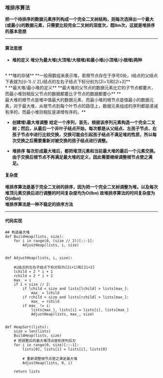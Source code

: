 ### 堆排序算法
**把一个待排序的数据元素序列构成一个完全二叉树结构，则每次选择出一个最大(或最小)的数据元素，只需要比较完全二叉树的深度次，既lbn次，这就是堆排序的基本思想**
****
#### 算法思想  
* **堆的定义**
**堆分为最大堆(大顶堆/大根堆)和最小堆(小顶堆/小根堆)两种**
<br>
* **堆的存储**
**一般用数组来表示堆，若根节点存在于序号0处，i结点的父结点下表就为[(i-1) //  2],i结点的左右子结点下标分别为[2i+1]和[2i+2]**
<br>
* **最大堆/最小堆的定义**
**最大堆的父节点的数据元素比它的子节点都要大，而最小堆则相反父节点的数据都要比子节点的数据都要小**
**<br>最大堆的根节点是堆中值最大的数据元素，而最小堆的根节点是值最小的数据元素，对于最大堆，从根节点到每个叶节点的路径上，数据元素组成的序列都是递减有序的，而最小堆则相反是递增有序的。**

* **创建堆\最大堆调整**
**给定一个序列，首先，根据该序列元素构造一个完全二叉树；然后，从最后一个非叶子结点开始，每次都是从父结点、左孩子节点、右孩子节点中进行比较交换，交换可能会引起孩子结点不满足堆的性质，所以每次交换之后需要重新对被交换的孩子结点进行调整。**

* **堆排序**
 **每次形成最大堆后，都把堆顶元素和当前最大堆的最后一个元素交换。由于交换后根节点不再满足最大堆的定义，因此需要继续调整根节点使之满足。**
#### 复杂度
**堆排序算法是基于完全二叉树的排序，因为把一个完全二叉树调整为堆，以及每次堆顶元素交换后进行调整的时间复杂度均为O(lbn) 故堆排序算法的时间复杂度为O(nlbn)**<br>
**堆排序算法是一种不稳定的排序方法**
 
 ****
#### 代码实现
```
## 构造最大堆
def BuildHeap(lists, size):
    for i in range(0, (size // 2))[::-1]:
        AdjustHeap(lists, i, size)


def AdjustHeap(lists, i, size):
    
    #i结点的左右子结点下标分别为[2i+1]和[2i+2]
    lchild = 2 * i + 1
    rchild = 2 * i + 2
    max_ = i
    if i < size // 2:
        if lchild < size and lists[lchild] > lists[max_]:
            max_ = lchild
        if rchild < size and lists[rchild] > lists[max_]:
            max_ = rchild
        if max_ != i:
            lists[max_], lists[i] = lists[i], lists[max_]
            AdjustHeap(lists, max_, size)
 

def HeapSort(lists):
    size = len(lists)
    BuildHeap(lists, size)
    # 把调整后的最大堆顶点放到序列后方
    for i in range(0, size)[::-1]:
        lists[0], lists[i] = lists[i], lists[0]
        
        # 重新调整根节点使之满足最大堆
        AdjustHeap(lists, 0, i)
        
    return lists
```
 
